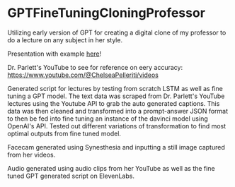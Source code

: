 # GPTFineTuningCloningProfessor
Utilizing early version of GPT for creating a digital clone of my professor to do a lecture on any subject in her style.

Presentation with example [here](https://www.canva.com/design/DAFwDr9fkmY/Pwx2M4g0UaEKbCcZ7bBhCw/view?utm_content=DAFwDr9fkmY&utm_campaign=designshare&utm_medium=link2&utm_source=uniquelinks&utlId=haaa8789343)!

Dr. Parlett's YouTube to see for reference on eery accuracy: https://www.youtube.com/@ChelseaPelleriti/videos

Generated script for lectures by testing from scratch LSTM as well as fine tuning a GPT model. The text data was scraped from Dr. Parlett's YouTube lectures using the Youtube API to grab the auto generated captions. This data was then cleaned and transformed into a prompt-answer JSON format to then be fed into fine tuning an instance of the davinci model using OpenAI's API. Tested out different variations of transformation to find most optimal outputs from fine tuned model.

Facecam generated using Synesthesia and inputting a still image captured from her videos.

Audio generated using audio clips from her YouTube as well as the fine tuned GPT generated script on ElevenLabs.

